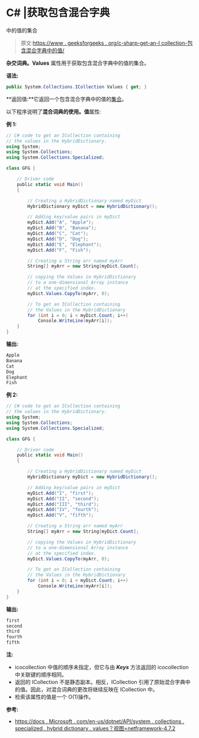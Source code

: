 # C# |获取包含混合字典

中的值的集合

> 原文:[https://www . geeksforgeeks . org/c-sharp-get-an-I collection-包含混合字典中的值/](https://www.geeksforgeeks.org/c-sharp-get-an-icollection-containing-the-values-in-hybriddictionary/)

**杂交词典。Values** 属性用于获取包含混合字典中的值的集合。

**语法:**

```cs
public System.Collections.ICollection Values { get; }

```

**返回值:**它返回一个包含混合字典中的值的[集合](https://docs.microsoft.com/en-us/dotnet/api/system.collections.icollection?view=netframework-4.7.2)。

以下程序说明了**混合词典的使用。值**属性:

**例 1:**

```cs
// C# code to get an ICollection containing
// the values in the HybridDictionary.
using System;
using System.Collections;
using System.Collections.Specialized;

class GFG {

    // Driver code
    public static void Main()
    {

        // Creating a HybridDictionary named myDict
        HybridDictionary myDict = new HybridDictionary();

        // Adding key/value pairs in myDict
        myDict.Add("A", "Apple");
        myDict.Add("B", "Banana");
        myDict.Add("C", "Cat");
        myDict.Add("D", "Dog");
        myDict.Add("E", "Elephant");
        myDict.Add("F", "Fish");

        // Creating a String arr named myArr
        String[] myArr = new String[myDict.Count];

        // copying the Values in HybridDictionary
        // to a one-dimensional Array instance
        // at the specified index.
        myDict.Values.CopyTo(myArr, 0);

        // To get an ICollection containing
        // the Values in the HybridDictionary
        for (int i = 0; i < myDict.Count; i++)
            Console.WriteLine(myArr[i]);
    }
}
```

**输出:**

```cs
Apple
Banana
Cat
Dog
Elephant
Fish

```

**例 2:**

```cs
// C# code to get an ICollection containing
// the values in the HybridDictionary.
using System;
using System.Collections;
using System.Collections.Specialized;

class GFG {

    // Driver code
    public static void Main()
    {

        // Creating a HybridDictionary named myDict
        HybridDictionary myDict = new HybridDictionary();

        // Adding key/value pairs in myDict
        myDict.Add("I", "first");
        myDict.Add("II", "second");
        myDict.Add("III", "third");
        myDict.Add("IV", "fourth");
        myDict.Add("V", "fifth");

        // Creating a String arr named myArr
        String[] myArr = new String[myDict.Count];

        // copying the Values in HybridDictionary
        // to a one-dimensional Array instance
        // at the specified index.
        myDict.Values.CopyTo(myArr, 0);

        // To get an ICollection containing
        // the Values in the HybridDictionary
        for (int i = 0; i < myDict.Count; i++)
            Console.WriteLine(myArr[i]);
    }
}
```

**输出:**

```cs
first
second
third
fourth
fifth

```

**注:**

*   icocollection 中值的顺序未指定，但它与由 ***Keys*** 方法返回的 icocollection 中关联键的顺序相同。
*   返回的 ICollection 不是静态副本。相反，ICollection 引用了原始混合字典中的值。因此，对混合词典的更改将继续反映在 ICollection 中。
*   检索该属性的值是一个 O(1)操作。

**参考:**

*   [https://docs . Microsoft . com/en-us/dotnet/API/system . collections . specialized . hybrid dictionary . values？视图=netframework-4.7.2](https://docs.microsoft.com/en-us/dotnet/api/system.collections.specialized.hybriddictionary.values?view=netframework-4.7.2)
